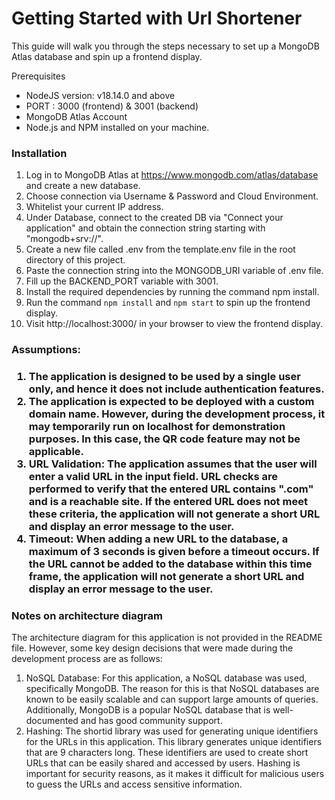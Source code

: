 <h1>Getting Started with Url Shortener</h1>
This guide will walk you through the steps necessary to set up a MongoDB Atlas database and spin up a frontend display.

Prerequisites
<ul>
  <li>NodeJS version: v18.14.0 and above</li>
  <li>PORT : 3000 (frontend) & 3001 (backend)</li>
  <li>MongoDB Atlas Account</li>
  <li>Node.js and NPM installed on your machine.</li>
</ul>

<h3>Installation</h3>

1.  Log in to MongoDB Atlas at https://www.mongodb.com/atlas/database and create a new database.
2.  Choose connection via Username & Password and Cloud Environment.
3.  Whitelist your current IP address.
4.  Under Database, connect to the created DB via "Connect your application" and obtain the connection string starting with "mongodb+srv://".
5.  Create a new file called .env from the template.env file in the root directory of this project.
6.  Paste the connection string into the MONGODB_URI variable of .env file.
7.  Fill up the BACKEND_PORT variable with 3001.
8.  Install the required dependencies by running the command npm install.
9.  Run the command `npm install` and `npm start` to spin up the frontend display.
10. Visit http://localhost:3000/ in your browser to view the frontend display.

<h3>Assumptions:<h3>

1.  The application is designed to be used by a single user only, and hence it does not include authentication features.
2.  The application is expected to be deployed with a custom domain name. However, during the development process, it may temporarily run on localhost for demonstration purposes. In this case, the QR code feature may not be applicable.
3.  URL Validation: The application assumes that the user will enter a valid URL in the input field. URL checks are performed to verify that the entered URL contains ".com" and is a reachable site. If the entered URL does not meet these criteria, the application will not generate a short URL and display an error message to the user.
4.  Timeout: When adding a new URL to the database, a maximum of 3 seconds is given before a timeout occurs. If the URL cannot be added to the database within this time frame, the application will not generate a short URL and display an error message to the user.

<h3>Notes on architecture diagram</h3>

The architecture diagram for this application is not provided in the README file. However, some key design decisions that were made during the development process are as follows:

1. NoSQL Database: For this application, a NoSQL database was used, specifically MongoDB. The reason for this is that NoSQL databases are known to be easily scalable and can support large amounts of queries. Additionally, MongoDB is a popular NoSQL database that is well-documented and has good community support.
2. Hashing: The shortid library was used for generating unique identifiers for the URLs in this application. This library generates unique identifiers that are 9 characters long. These identifiers are used to create short URLs that can be easily shared and accessed by users. Hashing is important for security reasons, as it makes it difficult for malicious users to guess the URLs and access sensitive information.
